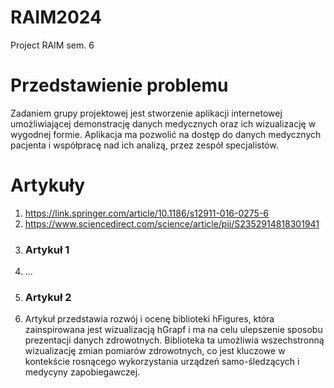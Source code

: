 # RAIM2024
Project RAIM sem. 6
# Przedstawienie problemu
Zadaniem grupy projektowej jest stworzenie aplikacji internetowej umożliwiającej demonstrację danych medycznych oraz ich wizualizację w wygodnej formie. 
Aplikacja ma pozwolić na dostęp do danych medycznych pacjenta i współpracę nad ich analizą, przez zespół specjalistów.
# Artykuły
1. https://link.springer.com/article/10.1186/s12911-016-0275-6
2. https://www.sciencedirect.com/science/article/pii/S2352914818301941
3. ### Artykuł 1
4. ...
5. ### Artykuł 2
6. Artykuł przedstawia rozwój i ocenę biblioteki hFigures, która zainspirowana jest wizualizacją hGrapf i ma na celu ulepszenie sposobu prezentacji danych zdrowotnych. Biblioteka ta umożliwia wszechstronną wizualizację zmian pomiarów zdrowotnych, co jest kluczowe w kontekście rosnącego wykorzystania urządzeń samo-śledzących i medycyny zapobiegawczej.
